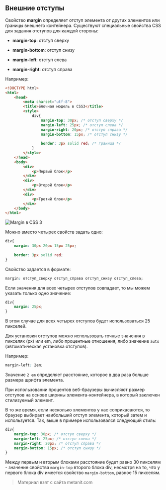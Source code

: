 ## Внешние отступы

Свойство **margin** определяет отступ элемента от других элементов или границы внешнего контейнера. Существуют специальные свойства CSS для задания отступов для каждой стороны:

- **margin-top**: отступ сверху

- **margin-bottom**: отступ снизу

- **margin-left**: отступ слева

- **margin-right**: отступ справа

Например:

```html
<!DOCTYPE html>
<html>
    <head>
        <meta charset="utf-8">
        <title>Блочная модель в CSS3</title>
        <style>
            div{
                margin-top: 30px; /* отступ сверху */
                margin-left: 25px; /* отступ слева */
                margin-right: 20px; /* отступ справа */
                margin-bottom: 15px; /* отступ снизу */
                
                border: 3px solid red; /* граница */
            }
        </style>
    </head>
    <body>
        <div>
            <p>Первый блок</p>
        </div>
        <div>
            <p>Второй блок</p>
        </div>
        <div>
            <p>Третий блок</p>
        </div>
    </body>
</html>
```

![Margin в CSS 3](https://metanit.com/web/html5/pics/4.41.png)

Можно вместо четырех свойств задать одно:

```css
div{
    margin: 30px 20px 15px 25px;
    
    border: 3px solid red;
}
```

Свойство задается в формате:

```css
margin: отступ_сверху отступ_справа отступ_снизу отступ_слева;
```

Если значения для всех четырех отступов совпадает, то мы можем указать только одно значение:

```css
div{
    margin: 25px;
}
```

В этом случае для всех четырех отступов будет использоваться 25 пикселей.

Для установки отступов можно использовать точные значения в пикселях (px) или em, либо процентные отношения, либо значение `auto` (автоматическая установка отступов).

Например:

```css
margin-left: 2em;
```

Значение `2 em` определяет расстояние, которое в два раза больше размера шрифта элемента.

При использовании процентов веб-браузеры вычисляют размер отступов на основе ширины элемента-контейнера, в который заключен стилизуемый элемент.

В то же время, если несколько элементов у нас соприкасаются, то браузер выбирает наибольший отступ элемента, который затем и используется. Так, выше в примере использовался следующий стиль:

```css
div{
    margin-top: 30px; /* отступ сверху */
    margin-left: 25px; /* отступ слева */
    margin-right: 20px; /* отступ справа */
    margin-bottom: 15px; /* отступ снизу */
}
```

Между первым и вторым блоками расстояние будет равно 30 пикселям - значение свойства `margin-top` второго блока div, несмотря на то, что у первого блока div имеется свойство `margin-bottom`, равное 15 пикселям.


> Материал взят с сайта metanit.com